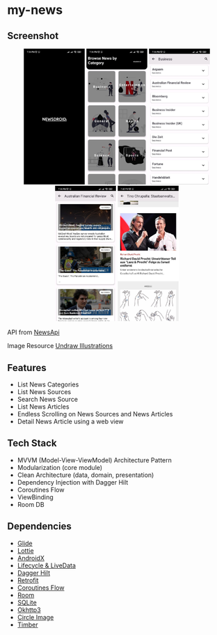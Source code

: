 # my-news

## Screenshot
<p align="center">
  <img src="assets/ss1.jpeg" width="140" />
  <img src="assets/ss5.jpeg" width="140" />
  <img src="assets/ss4.jpeg" width="140" />
  <img src="assets/ss3.jpeg" width="140" />
  <img src="assets/ss2.jpeg" width="140" />
</p>

API from [NewsApi](https://newsapi.org/)

Image Resource [Undraw Illustrations](https://undraw.co/illustrations)

## Features
- List News Categories
- List News Sources
- Search News Source
- List News Articles
- Endless Scrolling on News Sources and News Articles
- Detail News Article using a web view

## Tech Stack
- MVVM (Model-View-ViewModel) Architecture Pattern
- Modularization (core module)
- Clean Architecture (data, domain, presentation)
- Dependency Injection with Dagger Hilt
- Coroutines Flow
- ViewBinding
- Room DB

## Dependencies
- [Glide](https://github.com/bumptech/glide)
- [Lottie](https://github.com/airbnb/lottie-android)
- [AndroidX](https://mvnrepository.com/artifact/androidx)
- [Lifecycle & LiveData](https://developer.android.com/jetpack/androidx/releases/lifecycle)
- [Dagger Hilt](https://dagger.dev/hilt/)
- [Retrofit](https://square.github.io/retrofit/)
- [Coroutines Flow](https://developer.android.com/kotlin/flow)
- [Room](https://developer.android.com/training/data-storage/room?gclid=Cj0KCQiA0MD_BRCTARIsADXoopYlw1cozWjwyR-ucLYa-aoqYlZeJmxG34JnhByjApMNwuchOcAzcy0aAgGHEALw_wcB&gclsrc=aw.ds)
- [SQLite](https://developer.android.com/jetpack/androidx/releases/sqlite)
- [Okhttp3](https://square.github.io/okhttp/)
- [Circle Image](https://github.com/hdodenhof/CircleImageView)
- [Timber](https://github.com/JakeWharton/timber)
